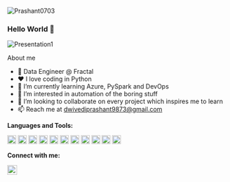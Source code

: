 <p align="left"> <img src="https://komarev.com/ghpvc/?username=Prashant0703" alt="Prashant0703" /></p>


### Hello World 👋
![Presentation1](https://github.com/Prashant0703/Prashant0703/blob/main/prashant.gif)


<!--
**Prashant0703/Prashant0703** is a ✨ _special_ ✨ repository because its `README.md` (this file) appears on your GitHub profile.

Here are some ideas to get you started:

- 🔭 I’m currently working on ...
- 🌱 I’m currently learning ...
- 👯 I’m looking to collaborate on ...
- 🤔 I’m looking for help with ...
- 💬 Ask me about ...
- 📫 How to reach me: ...
- 😄 Pronouns: ...
- ⚡ Fun fact: ...
-->

About me
- 💼 Data Engineer @ Fractal
- ❤️ I love coding in Python
- 🌱 I’m currently learning Azure, PySpark and DevOps
- 👀 I’m interested in automation of the boring stuff
- 💞️ I’m looking to collaborate on every project which inspires me to learn
- 📫 Reach me at dwivediprashant9873@gmail.com


**Languages and Tools:**  

<code><img height="20" src="https://cdn.jsdelivr.net/npm/simple-icons@3.4.0/icons/python.svg"></code>
<code><img height="20" src="https://cdn.jsdelivr.net/npm/simple-icons@3.4.0/icons/mysql.svg"></code>
<code><img height="20" src="https://cdn.jsdelivr.net/npm/simple-icons@3.4.0/icons/linux.svg"></code>
<code><img height="20" src="https://cdn.jsdelivr.net/npm/simple-icons@3.4.0/icons/pycharm.svg"></code>
<code><img height="20" src="https://cdn.jsdelivr.net/npm/simple-icons@3.4.0/icons/git.svg"></code>
<code><img height="20" src="https://cdn.jsdelivr.net/npm/simple-icons@3.4.0/icons/anaconda.svg"></code>
<code><img height="20" src="https://cdn.jsdelivr.net/npm/simple-icons@3.4.0/icons/amazonaws.svg"></code>
<code><img height="20" src="https://cdn.jsdelivr.net/npm/simple-icons@3.4.0/icons/apachekafka.svg"></code>
<code><img height="20" src="https://cdn.jsdelivr.net/npm/simple-icons@3.4.0/icons/apacheflink.svg"></code>
<code><img height="20" src="https://cdn.jsdelivr.net/npm/simple-icons@3.4.0/icons/apacheairflow.svg"></code>
<code><img height="20" src="https://cdn.jsdelivr.net/npm/simple-icons@3.4.0/icons/apachespark.svg"></code>

<!--| <a href="https://github.com/pragya3103/github-readme-stats"><img align="center" src="https://github-readme-stats.vercel.app/api?username=pragya3103&show_icons=true&hide_border=true" alt="Rita's github stats" /></a> | <a href="https://github.com/pragya3103/github-readme-stats"><img align="center" src="https://github-readme-stats.vercel.app/api/top-langs/?username=pragya3103&layout=compact&hide_border=true&langs_count=8" /></a> |
**| ------------- | ------------- |-->

**Connect with me:**

[<img align="left" alt="Prashant Dwivedi | LinkedIn" width="22px" src="https://cdn.jsdelivr.net/npm/simple-icons@3.4.0/icons/linkedin.svg" />](https://www.linkedin.com/in/dwivediprashant1/)
<!--[<img align="left" alt="Prashant Dwivedi | HackerRank" width="22px" src="https://cdn.jsdelivr.net/npm/simple-icons@3.0.1/icons/hackerrank.svg" alt="pragya3103"/>](https://www.hackerrank.com/pragya3103)-->



